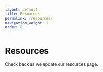 ```yaml
---
layout: default
title: Resources
permalink: /resources/
navigation_weight: 1
order: 8
---
```


# Resources  

Check back as we update our resources page. 
